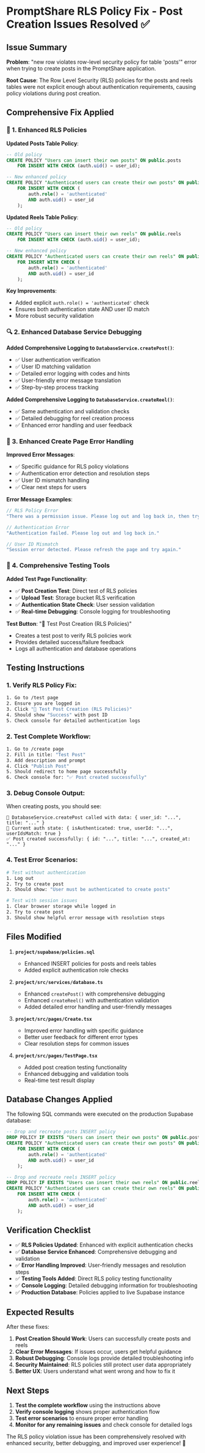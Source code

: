 # PromptShare RLS Policy Fix - Post Creation Issues Resolved ✅

## Issue Summary

**Problem**: "new row violates row-level security policy for table 'posts'" error when trying to create posts in the PromptShare application.

**Root Cause**: The Row Level Security (RLS) policies for the posts and reels tables were not explicit enough about authentication requirements, causing policy violations during post creation.

## Comprehensive Fix Applied

### 🔐 1. Enhanced RLS Policies

**Updated Posts Table Policy**:
```sql
-- Old policy
CREATE POLICY "Users can insert their own posts" ON public.posts
    FOR INSERT WITH CHECK (auth.uid() = user_id);

-- New enhanced policy
CREATE POLICY "Authenticated users can create their own posts" ON public.posts
    FOR INSERT WITH CHECK (
        auth.role() = 'authenticated' 
        AND auth.uid() = user_id
    );
```

**Updated Reels Table Policy**:
```sql
-- Old policy
CREATE POLICY "Users can insert their own reels" ON public.reels
    FOR INSERT WITH CHECK (auth.uid() = user_id);

-- New enhanced policy
CREATE POLICY "Authenticated users can create their own reels" ON public.reels
    FOR INSERT WITH CHECK (
        auth.role() = 'authenticated' 
        AND auth.uid() = user_id
    );
```

**Key Improvements**:
- Added explicit `auth.role() = 'authenticated'` check
- Ensures both authentication state AND user ID match
- More robust security validation

### 🔍 2. Enhanced Database Service Debugging

**Added Comprehensive Logging to `DatabaseService.createPost()`**:
- ✅ User authentication verification
- ✅ User ID matching validation
- ✅ Detailed error logging with codes and hints
- ✅ User-friendly error message translation
- ✅ Step-by-step process tracking

**Added Comprehensive Logging to `DatabaseService.createReel()`**:
- ✅ Same authentication and validation checks
- ✅ Detailed debugging for reel creation process
- ✅ Enhanced error handling and user feedback

### 📝 3. Enhanced Create Page Error Handling

**Improved Error Messages**:
- ✅ Specific guidance for RLS policy violations
- ✅ Authentication error detection and resolution steps
- ✅ User ID mismatch handling
- ✅ Clear next steps for users

**Error Message Examples**:
```typescript
// RLS Policy Error
"There was a permission issue. Please log out and log back in, then try again."

// Authentication Error
"Authentication failed. Please log out and log back in."

// User ID Mismatch
"Session error detected. Please refresh the page and try again."
```

### 🧪 4. Comprehensive Testing Tools

**Added Test Page Functionality**:
- ✅ **Post Creation Test**: Direct test of RLS policies
- ✅ **Upload Test**: Storage bucket RLS verification
- ✅ **Authentication State Check**: User session validation
- ✅ **Real-time Debugging**: Console logging for troubleshooting

**Test Button**: "📝 Test Post Creation (RLS Policies)"
- Creates a test post to verify RLS policies work
- Provides detailed success/failure feedback
- Logs all authentication and database operations

## Testing Instructions

### 1. **Verify RLS Policy Fix**:
```bash
1. Go to /test page
2. Ensure you are logged in
3. Click "📝 Test Post Creation (RLS Policies)"
4. Should show "Success" with post ID
5. Check console for detailed authentication logs
```

### 2. **Test Complete Workflow**:
```bash
1. Go to /create page
2. Fill in title: "Test Post"
3. Add description and prompt
4. Click "Publish Post"
5. Should redirect to home page successfully
6. Check console for: "✅ Post created successfully"
```

### 3. **Debug Console Output**:
When creating posts, you should see:
```
📝 DatabaseService.createPost called with data: { user_id: "...", title: "..." }
🔐 Current auth state: { isAuthenticated: true, userId: "...", userIdsMatch: true }
✅ Post created successfully: { id: "...", title: "...", created_at: "..." }
```

### 4. **Test Error Scenarios**:
```bash
# Test without authentication
1. Log out
2. Try to create post
3. Should show: "User must be authenticated to create posts"

# Test with session issues
1. Clear browser storage while logged in
2. Try to create post
3. Should show helpful error message with resolution steps
```

## Files Modified

1. **`project/supabase/policies.sql`**
   - Enhanced INSERT policies for posts and reels tables
   - Added explicit authentication role checks

2. **`project/src/services/database.ts`**
   - Enhanced `createPost()` with comprehensive debugging
   - Enhanced `createReel()` with authentication validation
   - Added detailed error handling and user-friendly messages

3. **`project/src/pages/Create.tsx`**
   - Improved error handling with specific guidance
   - Better user feedback for different error types
   - Clear resolution steps for common issues

4. **`project/src/pages/TestPage.tsx`**
   - Added post creation testing functionality
   - Enhanced debugging and validation tools
   - Real-time test result display

## Database Changes Applied

The following SQL commands were executed on the production Supabase database:

```sql
-- Drop and recreate posts INSERT policy
DROP POLICY IF EXISTS "Users can insert their own posts" ON public.posts;
CREATE POLICY "Authenticated users can create their own posts" ON public.posts
    FOR INSERT WITH CHECK (
        auth.role() = 'authenticated' 
        AND auth.uid() = user_id
    );

-- Drop and recreate reels INSERT policy
DROP POLICY IF EXISTS "Users can insert their own reels" ON public.reels;
CREATE POLICY "Authenticated users can create their own reels" ON public.reels
    FOR INSERT WITH CHECK (
        auth.role() = 'authenticated' 
        AND auth.uid() = user_id
    );
```

## Verification Checklist

- ✅ **RLS Policies Updated**: Enhanced with explicit authentication checks
- ✅ **Database Service Enhanced**: Comprehensive debugging and validation
- ✅ **Error Handling Improved**: User-friendly messages and resolution steps
- ✅ **Testing Tools Added**: Direct RLS policy testing functionality
- ✅ **Console Logging**: Detailed debugging information for troubleshooting
- ✅ **Production Database**: Policies applied to live Supabase instance

## Expected Results

After these fixes:

1. **Post Creation Should Work**: Users can successfully create posts and reels
2. **Clear Error Messages**: If issues occur, users get helpful guidance
3. **Robust Debugging**: Console logs provide detailed troubleshooting info
4. **Security Maintained**: RLS policies still protect user data appropriately
5. **Better UX**: Users understand what went wrong and how to fix it

## Next Steps

1. **Test the complete workflow** using the instructions above
2. **Verify console logging** shows proper authentication flow
3. **Test error scenarios** to ensure proper error handling
4. **Monitor for any remaining issues** and check console for detailed logs

The RLS policy violation issue has been comprehensively resolved with enhanced security, better debugging, and improved user experience! 🚀

